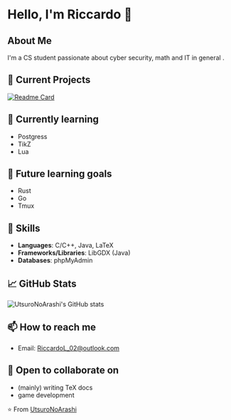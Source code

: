 # Hello, I'm Riccardo 👋

## About Me
I'm a CS student passionate about cyber security, 
math and IT in general . 

## 🔭 Current Projects
[![Readme Card](https://github-readme-stats.vercel.app/api/pin/?username=UtsuroNoArashi&repo=lecturenotes&theme=rose_pine)](https://github.com/UtsuroNoArashi/lecturenotes)

## 🌱 Currently learning 
- Postgress
- TikZ
- Lua

## 🎯 Future learning goals 
- Rust
- Go
- Tmux

## 💼 Skills
- **Languages**: C/C++, Java, LaTeX
- **Frameworks/Libraries**: LibGDX (Java)
- **Databases**: phpMyAdmin

## 📈 GitHub Stats
![UtsuroNoArashi's GitHub stats](https://github-readme-stats.vercel.app/api?username=UtsuroNoArashi&show_icons=true&theme=rose_pine)

## 📫 How to reach me
- Email: RiccardoL_02@outlook.com

## 🤝 Open to collaborate on
- (mainly) writing TeX docs
- game development

⭐️ From [UtsuroNoArashi](https://github.com/UtsuroNoArashi)
